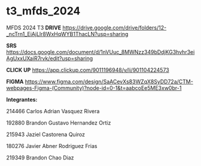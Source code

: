 # t3_mfds_2024
MFDS 2024 T3
**DRIVE**
https://drive.google.com/drive/folders/12-_ncTrn1_EiAjLlr8WxHqWYB1ThacLN?usp=sharing

**SRS**
https://docs.google.com/document/d/1nVUuc_8MWNzz349bDdjKG3hvhr3eiAgUxxUXaiR7rvk/edit?usp=sharing

**CLICK UP**
https://app.clickup.com/9011196948/v/li/901104224573

**FIGMA**
https://www.figma.com/design/SaACevXs83WZqX8SyDD72a/CTM-webpages-Figma-(Community)?node-id=0-1&t=aabcoEe5ME3xw0br-1

**Integrantes:**

214466 Carlos Adrian Vasquez Rivera 

192880 Brandon Gustavo Hernandez Ortiz

215943 Jaziel Castorena Quiroz

180276 Javier Abner Rodriguez Frias

219349 Brandon Chao Diaz
